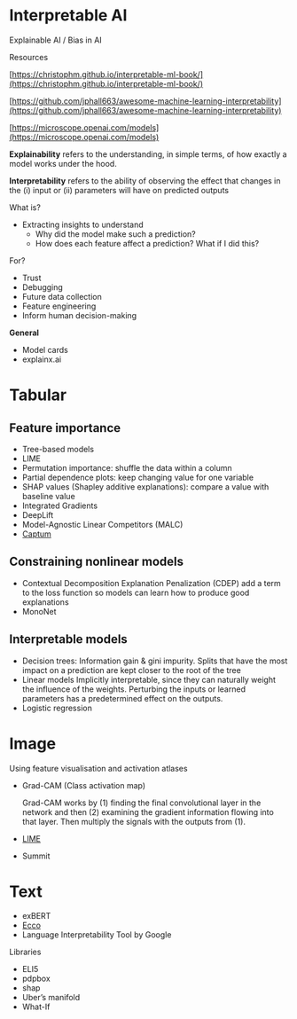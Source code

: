 # Interpretable AI

Explainable AI / Bias in AI

Resources

[https://christophm.github.io/interpretable-ml-book/](https://christophm.github.io/interpretable-ml-book/)

[https://github.com/jphall663/awesome-machine-learning-interpretability](https://github.com/jphall663/awesome-machine-learning-interpretability)

[https://microscope.openai.com/models](https://microscope.openai.com/models)

**Explainability** refers to the understanding, in simple terms, of how exactly a model works under the hood.

**Interpretability** refers to the ability of observing the effect that changes in the (i) input or (ii) parameters will have on predicted outputs

What is?

- Extracting insights to understand
    - Why did the model make such a prediction?
    - How does each feature affect a prediction? What if I did this?

For?

- Trust
- Debugging
- Future data collection
- Feature engineering
- Inform human decision-making

**General**

- Model cards
- explainx.ai

# **Tabular**

## **Feature importance**

- Tree-based models
- LIME
- Permutation importance: shuffle the data within a column
- Partial dependence plots: keep changing value for one variable
- SHAP values (Shapley additive explanations): compare a value with baseline value
- Integrated Gradients
- DeepLift
- Model-Agnostic Linear Competitors (MALC)
- [Captum](https://github.com/pytorch/captum)

## **Constraining nonlinear models**

- Contextual Decomposition Explanation Penalization (CDEP) add a term to the loss function so models can learn how to produce good explanations
- MonoNet

## **Interpretable models**

- Decision trees: 
Information gain & gini impurity. Splits that have the most impact on a prediction are kept closer to the root of the tree
- Linear models
Implicitly interpretable, since they can naturally weight the influence of the weights. Perturbing the inputs or learned parameters has a predetermined effect on the outputs.
- Logistic regression

# **Image**

Using feature visualisation and activation atlases

- Grad-CAM (Class activation map)
    
    Grad-CAM works by (1) finding the final convolutional layer in the network and then (2) examining the gradient information flowing into that layer. Then multiply the signals with the outputs from (1).
    
- [LIME](https://github.com/marcotcr/lime)
- Summit

# **Text**

- exBERT
- [Ecco](https://github.com/jalammar/ecco?utm_source=Deep+Learning+Weekly&utm_campaign=6f762da6bd-EMAIL_CAMPAIGN_2019_04_24_03_18_COPY_01&utm_medium=email&utm_term=0_384567b42d-6f762da6bd-72969297)
- Language Interpretability Tool by Google

Libraries

- ELI5
- pdpbox
- shap
- Uber’s manifold
- What-If
